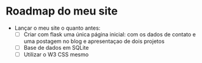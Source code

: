 # Roadmap do meu site

- Lançar o meu site o quanto antes:
  - [ ] Criar com flask uma única página inicial: com os dados de contato e uma postagem no blog e apresentaçao de dois projetos
  - [ ] Base de dados em SQLite
  - [ ] Utilizar o W3 CSS mesmo